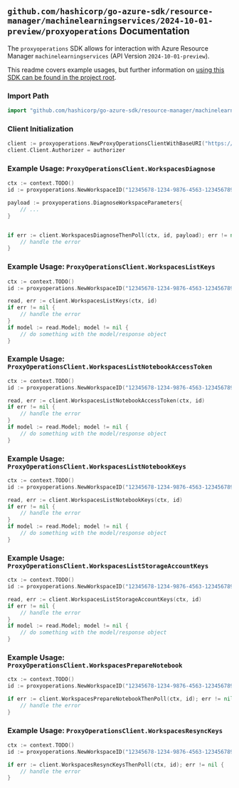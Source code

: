 
## `github.com/hashicorp/go-azure-sdk/resource-manager/machinelearningservices/2024-10-01-preview/proxyoperations` Documentation

The `proxyoperations` SDK allows for interaction with Azure Resource Manager `machinelearningservices` (API Version `2024-10-01-preview`).

This readme covers example usages, but further information on [using this SDK can be found in the project root](https://github.com/hashicorp/go-azure-sdk/tree/main/docs).

### Import Path

```go
import "github.com/hashicorp/go-azure-sdk/resource-manager/machinelearningservices/2024-10-01-preview/proxyoperations"
```


### Client Initialization

```go
client := proxyoperations.NewProxyOperationsClientWithBaseURI("https://management.azure.com")
client.Client.Authorizer = authorizer
```


### Example Usage: `ProxyOperationsClient.WorkspacesDiagnose`

```go
ctx := context.TODO()
id := proxyoperations.NewWorkspaceID("12345678-1234-9876-4563-123456789012", "example-resource-group", "workspaceName")

payload := proxyoperations.DiagnoseWorkspaceParameters{
	// ...
}


if err := client.WorkspacesDiagnoseThenPoll(ctx, id, payload); err != nil {
	// handle the error
}
```


### Example Usage: `ProxyOperationsClient.WorkspacesListKeys`

```go
ctx := context.TODO()
id := proxyoperations.NewWorkspaceID("12345678-1234-9876-4563-123456789012", "example-resource-group", "workspaceName")

read, err := client.WorkspacesListKeys(ctx, id)
if err != nil {
	// handle the error
}
if model := read.Model; model != nil {
	// do something with the model/response object
}
```


### Example Usage: `ProxyOperationsClient.WorkspacesListNotebookAccessToken`

```go
ctx := context.TODO()
id := proxyoperations.NewWorkspaceID("12345678-1234-9876-4563-123456789012", "example-resource-group", "workspaceName")

read, err := client.WorkspacesListNotebookAccessToken(ctx, id)
if err != nil {
	// handle the error
}
if model := read.Model; model != nil {
	// do something with the model/response object
}
```


### Example Usage: `ProxyOperationsClient.WorkspacesListNotebookKeys`

```go
ctx := context.TODO()
id := proxyoperations.NewWorkspaceID("12345678-1234-9876-4563-123456789012", "example-resource-group", "workspaceName")

read, err := client.WorkspacesListNotebookKeys(ctx, id)
if err != nil {
	// handle the error
}
if model := read.Model; model != nil {
	// do something with the model/response object
}
```


### Example Usage: `ProxyOperationsClient.WorkspacesListStorageAccountKeys`

```go
ctx := context.TODO()
id := proxyoperations.NewWorkspaceID("12345678-1234-9876-4563-123456789012", "example-resource-group", "workspaceName")

read, err := client.WorkspacesListStorageAccountKeys(ctx, id)
if err != nil {
	// handle the error
}
if model := read.Model; model != nil {
	// do something with the model/response object
}
```


### Example Usage: `ProxyOperationsClient.WorkspacesPrepareNotebook`

```go
ctx := context.TODO()
id := proxyoperations.NewWorkspaceID("12345678-1234-9876-4563-123456789012", "example-resource-group", "workspaceName")

if err := client.WorkspacesPrepareNotebookThenPoll(ctx, id); err != nil {
	// handle the error
}
```


### Example Usage: `ProxyOperationsClient.WorkspacesResyncKeys`

```go
ctx := context.TODO()
id := proxyoperations.NewWorkspaceID("12345678-1234-9876-4563-123456789012", "example-resource-group", "workspaceName")

if err := client.WorkspacesResyncKeysThenPoll(ctx, id); err != nil {
	// handle the error
}
```
